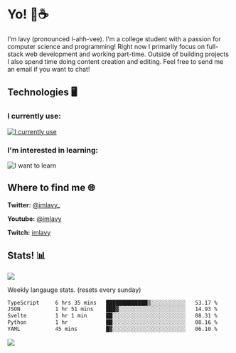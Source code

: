 # Yo! 🦊☕

I'm lavy (pronounced l-ahh-vee). I'm a college student with a passion for computer science and programming! Right now I primarily focus on full-stack web development and working part-time. Outside of building projects I also spend time doing content creation and editing. Feel free to send me an email if you want to chat!


## Technologies 🖥️

### I currently use:
[![I currently use](https://skillicons.dev/icons?i=ts,react,nextjs,nodejs,python,django,svelte,aws,emotion,electron,vite,styledcomponents,vercel,figma,github,vscode,mongo,docker,linux,ps,pr,ae&perline=8)](https://skillicons.dev)
### I'm interested in learning:
![I want to learn](https://skillicons.dev/icons?i=graphql,apollo,nginx,redis,threejs,supabase,astro&perline=8)

## Where to find me 🌐

**Twitter:** [@imlavy_](https://twitter.com/@imlavy_)

**Youtube:** [@imlavy](https://youtube.com/@imlavy)

**Twitch:** [imlavy](https://twitch.tv/imlavy)

## Stats! 📊
[![](https://visitcount.itsvg.in/api?id=lavyyy&icon=0&color=11)](https://visitcount.itsvg.in)

Weekly langauge stats. (resets every sunday)
<!--START_SECTION:waka-->

```txt
TypeScript     6 hrs 35 mins   █████████████▒░░░░░░░░░░░   53.17 %
JSON           1 hr 51 mins    ███▓░░░░░░░░░░░░░░░░░░░░░   14.93 %
Svelte         1 hr 1 min      ██░░░░░░░░░░░░░░░░░░░░░░░   08.31 %
Python         1 hr            ██░░░░░░░░░░░░░░░░░░░░░░░   08.16 %
YAML           45 mins         █▓░░░░░░░░░░░░░░░░░░░░░░░   06.10 %
```

<!--END_SECTION:waka-->

![](https://github-readme-stats.vercel.app/api?username=lavyyy&theme=midnight-purple&hide_border=true&include_all_commits=true&count_private=true)

